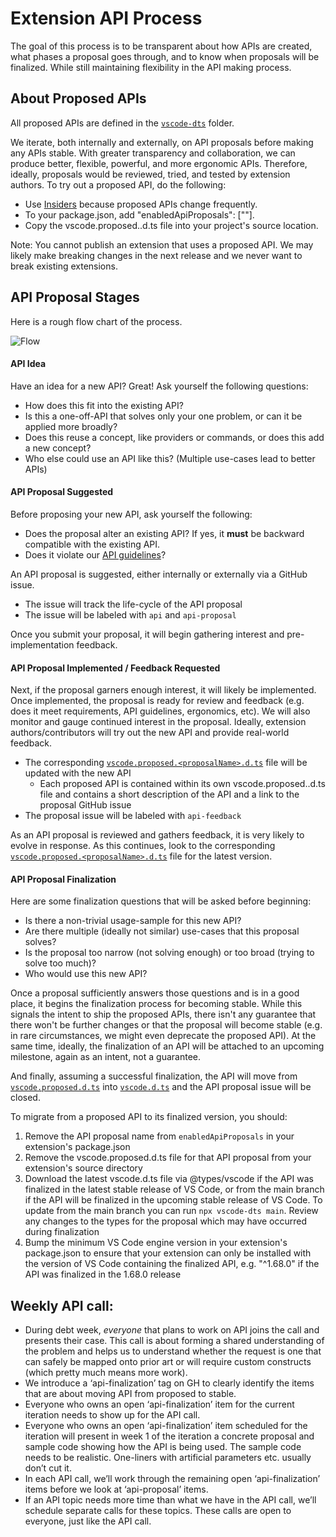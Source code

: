 Extension API Process
=

The goal of this process is to be transparent about how APIs are created, what phases a proposal goes through, and to know when proposals will be finalized. While still maintaining flexibility in the API making process. 

About Proposed APIs
--
All proposed APIs are defined in the [`vscode-dts`](https://github.com/microsoft/vscode/blob/main/src/vscode-dts) folder.

We iterate, both internally and externally, on API proposals before making any APIs stable. With greater transparency and collaboration, we can produce better, flexible, powerful, and more ergonomic APIs. Therefore, ideally, proposals would be reviewed, tried, and tested by extension authors. To try out a proposed API, do the following:

*  Use [Insiders](https://code.visualstudio.com/insiders/) because proposed APIs change frequently.
* To your package.json, add "enabledApiProposals": ["<proposalName>"].
* Copy the vscode.proposed.<proposalName>.d.ts file into your project's source location.

Note: You cannot publish an extension that uses a proposed API. We may likely make breaking changes in the next release and we never want to break existing extensions.

API Proposal Stages
--

Here is a rough flow chart of the process.

![Flow](https://user-images.githubusercontent.com/10179520/83657557-60267800-a597-11ea-8831-7bf284d5233a.png)

#### API Idea

Have an idea for a new API? Great! Ask yourself the following questions:

- How does this fit into the existing API?
- Is this a one-off-API that solves only your one problem, or can it be applied more broadly?
- Does this reuse a concept, like providers or commands, or does this add a new concept?
- Who else could use an API like this? (Multiple use-cases lead to better APIs)

#### API Proposal Suggested

Before proposing your new API, ask yourself the following:

- Does the proposal alter an existing API? If yes, it **must** be backward compatible with the existing API.
- Does it violate our [API guidelines](https://github.com/Microsoft/vscode/wiki/Extension-API-guidelines)?

An API proposal is suggested, either internally or externally via a GitHub issue.
- The issue will track the life-cycle of the API proposal
- The issue will be labeled with `api` and `api-proposal`

Once you submit your proposal, it will begin gathering interest and pre-implementation feedback.

#### API Proposal Implemented / Feedback Requested

Next, if the proposal garners enough interest, it will likely be implemented. Once implemented, the proposal is ready for review and feedback (e.g. does it meet requirements, API guidelines, ergonomics, etc). We will also monitor and gauge continued interest in the proposal. Ideally, extension authors/contributors will try out the new API and provide real-world feedback.

- The corresponding [`vscode.proposed.<proposalName>.d.ts`](https://github.com/microsoft/vscode/blob/main/src/vscode-dts) file will be updated with the new API
  - Each proposed API is contained within its own vscode.proposed.<proposalName>.d.ts file and contains a short description of the API and a link to the proposal GitHub issue
- The proposal issue will be labeled with `api-feedback`

As an API proposal is reviewed and gathers feedback, it is very likely to evolve in response. As this continues, look to the corresponding [`vscode.proposed.<proposalName>.d.ts`](https://github.com/microsoft/vscode/blob/main/src/vscode-dts) file for the latest version.

#### API Proposal Finalization

Here are some finalization questions that will be asked before beginning:
- Is there a non-trivial usage-sample for this new API?
- Are there multiple (ideally not similar) use-cases that this proposal solves?
- Is the proposal too narrow (not solving enough) or too broad (trying to solve too much)?
- Who would use this new API? 

Once a proposal sufficiently answers those questions and is in a good place, it begins the finalization process for becoming stable. While this signals the intent to ship the proposed APIs, there isn't any guarantee that there won't be further changes or that the proposal will become stable (e.g. in rare circumstances, we might even deprecate the proposed API). At the same time, ideally, the finalization of an API will be attached to an upcoming milestone, again as an intent, not a guarantee.

And finally, assuming a successful finalization, the API will move from [`vscode.proposed.d.ts`](https://github.com/Microsoft/vscode/blob/master/src/vs/vscode.proposed.d.ts) into [`vscode.d.ts`](https://github.com/Microsoft/vscode/blob/master/src/vs/vscode.d.ts) and the API proposal issue will be closed.

To migrate from a proposed API to its finalized version, you should:
1. Remove the API proposal name from `enabledApiProposals` in your extension's package.json
2. Remove the vscode.proposed.d.ts file for that API proposal from your extension's source directory
3. Download the latest vscode.d.ts file via @types/vscode if the API was finalized in the latest stable release of VS Code, or from the main branch if the API will be finalized in the upcoming stable release of VS Code. To update from the main branch you can run `npx vscode-dts main`. Review any changes to the types for the proposal which may have occurred during finalization
4. Bump the minimum VS Code engine version in your extension's package.json to ensure that your extension can only be installed with the version of VS Code containing the finalized API, e.g. "^1.68.0" if the API was finalized in the 1.68.0 release

Weekly API call:
--

* During debt week, *everyone* that plans to work on API joins the call and presents their case. This call is about forming a shared understanding of the problem and helps us to understand whether the request is one that can safely be mapped onto prior art or will require custom constructs (which pretty much means more work).
* We introduce a ‘api-finalization’ tag on GH to clearly identify the items that are about moving API from proposed to stable.
* Everyone who owns an open ‘api-finalization’ item for the current iteration needs to show up for the API call.
* Everyone who owns an open ‘api-finalization’ item scheduled for the iteration will present in week 1 of the iteration a concrete proposal and sample code showing how the API is being used. The sample code needs to be realistic. One-liners with artificial parameters etc. usually don’t cut it.
* In each API call, we’ll work through the remaining open ‘api-finalization’ items before we look at ‘api-proposal’ items.
* If an API topic needs more time than what we have in the API call, we’ll schedule separate calls for these topics. These calls are open to everyone, just like the API call. 
